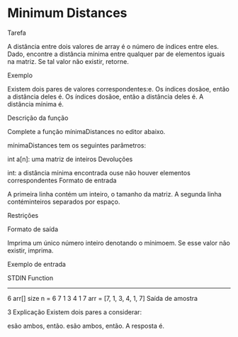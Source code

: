 # Minimum Distances

Tarefa

A distância entre dois valores de array é o número de índices entre eles. Dado, encontre a distância mínima entre qualquer par de elementos iguais na matriz. Se tal valor não existir, retorne.

Exemplo

Existem dois pares de valores correspondentes:e. Os índices dosãoe, então a distância deles é. Os índices dosãoe, então a distância deles é. A distância mínima é.

Descrição da função

Complete a função mínimaDistances no editor abaixo.

mínimaDistances tem os seguintes parâmetros:

int a[n]: uma matriz de inteiros
Devoluções

int: a distância mínima encontrada ouse não houver elementos correspondentes
Formato de entrada

A primeira linha contém um inteiro, o tamanho da matriz.
A segunda linha contéminteiros separados por espaço.

Restrições

Formato de saída

Imprima um único número inteiro denotando o mínimoem. Se esse valor não existir, imprima.

Exemplo de entrada

STDIN           Function
-----           --------
6               arr[] size n = 6
7 1 3 4 1 7     arr = [7, 1, 3, 4, 1, 7]
Saída de amostra

3
Explicação
Existem dois pares a considerar:

esão ambos, então.
esão ambos, então.
A resposta é.
